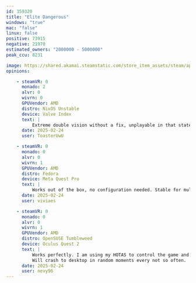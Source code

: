 ```yaml
---
id: 359320
title: "Elite Dangerous"
windows: "true"
mac: "false"
linux: false
positive: 73915
negative: 21970
estimated_owners: "2000000 - 5000000"
peak_ccu: 8231

image: https://shared.akamai.steamstatic.com/store_item_assets/steam/apps/359320/header.jpg?t=1730387269
opinions:

    - steamVR: 0
      monado: 2
      alvr: 0
      wivrn: 0
      GPUVendor: AMD
      distro: NixOS Unstable
      device: Valve Index
      text: |
          Extreme double vision without a fix, unplayable in that state. Easy fix is adding OXR_PARALLEL_VIEWS=1 to the launch options.
      date: 2025-02-24
      user: ToasterUwU

    - steamVR: 0
      monado: 0
      alvr: 0
      wivrn: 1
      GPUVendor: AMD
      distro: Fedora
      device: Meta Quest Pro
      text: |
          Works out of the box, no configuration needed. Stable for multiple hours of gameplay. 
      date: 2025-02-24
      user: viviaes

    - steamVR: 0
      monado: 0
      alvr: 0
      wivrn: 1
      GPUVendor: AMD
      distro: OpenSUSE Tumbleweed
      device: Oculus Quest 2
      text: |
          Works perfectly. I am using my HOTAS to control the game and fly.
          Will crash to desktop in random moments every not so often.
      date: 2025-02-24
      user: nevy96
---
```

